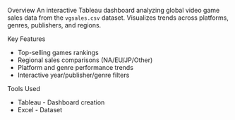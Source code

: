 Overview
An interactive Tableau dashboard analyzing global video game sales data from the `vgsales.csv` dataset. Visualizes trends across platforms, genres, publishers, and regions.

Key Features
- Top-selling games rankings
- Regional sales comparisons (NA/EU/JP/Other)
- Platform and genre performance trends
- Interactive year/publisher/genre filters

Tools Used
- Tableau - Dashboard creation
- Excel - Dataset

<a href = https://github.com/user-attachments/assets/b566b654-5bdb-4ff2-9cf1-c6d5088bdd42>
